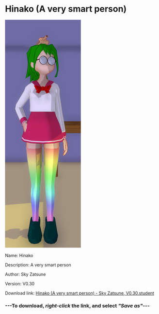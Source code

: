 # Hinako (A very smart person)

<img src = "https://raw.githubusercontent.com/Arbiter1223/Daigaku-Gurashi-Custom-Students/master/Students/Files/Hinako%20(A%20very%20smart%20person).png">

Name: Hinako

Description: A very smart person

Author: Sky Zatsune

Version: V0.30

Download link: <a href="https://raw.githubusercontent.com/Arbiter1223/Daigaku-Gurashi-Custom-Students/master/Students/Files/Hinako%20(A%20very%20smart%20person)%20-%20Sky%20Zatsune%2C%20V0.30.student">Hinako (A very smart person) - Sky Zatsune, V0.30.student</a>

### ---**To download, _right-click_ the link, and select _"Save as"_**---
